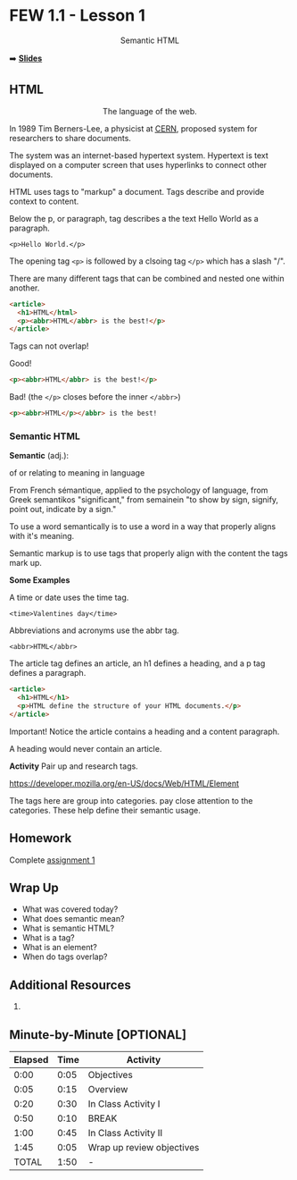 <!-- .slide: data-background="./Images/header.svg" data-background-repeat="none" data-background-size="40% 40%" data-background-position="center 10%" class="header" -->
# FEW 1.1 - Lesson 1 

<div style="text-align:center">Semantic HTML</div>

<!-- Put a link to the slides so that students can find them -->

➡️ [**Slides**](/Syllabus-Template/Slides/Lesson1.html ':ignore')

<!-- > -->

## HTML

<div style="text-align:center">The language of the web.</div>

<!-- > -->

In 1989 Tim Berners-Lee, a physicist at <a href="/wiki/CERN" title=""><abbr title="European Organization for Nuclear Research">CERN</abbr></a>, proposed system for researchers to share documents. 

<!-- > -->

The system was an internet-based hypertext system. Hypertext is text displayed on a computer screen that uses hyperlinks to connect other documents. 

<!-- > -->

HTML uses tags to "markup" a document. Tags describe and provide context to content. 

Below the p, or paragraph, tag describes a the text Hello World as a paragraph. 

`<p>Hello World.</p>`

<!-- > -->

The opening tag `<p>` is followed by a clsoing tag `</p>` which has a slash "/".

<!-- > -->

There are many different tags that can be combined and nested one within another. 

```HTML
<article>
  <h1>HTML</html>
  <p><abbr>HTML</abbr> is the best!</p>
</article>
```

<!-- > -->

Tags can not overlap!

Good!

```HTML
<p><abbr>HTML</abbr> is the best!</p>
```

Bad! (the `</p>` closes before the inner `</abbr>`)
```HTML
<p><abbr>HTML</p></abbr> is the best!
```

<!-- > -->

### Semantic HTML

<!-- > -->

**Semantic** (adj.):

of or relating to meaning in language

<!-- > -->

From French sémantique, applied to the psychology of language, from Greek semantikos "significant," from semainein "to show by sign, signify, point out, indicate by a sign."

<!-- > -->

To use a word semantically is to use a word in a way that properly aligns with it's meaning. 

<!-- > -->

Semantic markup is to use tags that properly align with the content the tags mark up.

<!-- > -->

**Some Examples**

A time or date uses the time tag.

`<time>Valentines day</time>`

Abbreviations and acronyms use the abbr tag.

`<abbr>HTML</abbr>`

<!-- > -->

The article tag defines an article, an h1 defines a heading, and a p tag defines a paragraph.

```HTML
<article>
  <h1>HTML</h1>
  <p>HTML define the structure of your HTML documents.</p>
</article>
```

Important! Notice the article contains a heading and a content paragraph.

A heading would never contain an article.

<!-- > -->

**Activity** Pair up and research tags. 

https://developer.mozilla.org/en-US/docs/Web/HTML/Element

The tags here are group into categories. pay close attention to the categories. These help define their semantic usage. 

<!-- > -->

## Homework 

Complete [assignment 1](../assignments/assignment-01.md)

<!-- > -->

## Wrap Up 

- What was covered today? 
- What does semantic mean? 
- What is semantic HTML?
- What is a tag? 
- What is an element?
- When do tags overlap? 

<!-- > -->

## Additional Resources

1. 

<!-- > -->

## Minute-by-Minute [OPTIONAL]

| **Elapsed** | **Time**  | **Activity**              |
| ----------- | --------- | ------------------------- |
| 0:00        | 0:05      | Objectives                |
| 0:05        | 0:15      | Overview                  |
| 0:20        | 0:30      | In Class Activity I       |
| 0:50        | 0:10      | BREAK                     |
| 1:00        | 0:45      | In Class Activity II      |
| 1:45        | 0:05      | Wrap up review objectives |
| TOTAL       | 1:50      | -                         |
